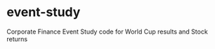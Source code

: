 event-study
===========

Corporate Finance Event Study code for World Cup results and Stock returns
